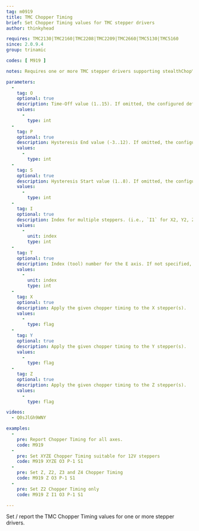 ```yaml
---
tag: m0919
title: TMC Chopper Timing
brief: Set Chopper Timing values for TMC stepper drivers
author: thinkyhead

requires: TMC2130|TMC2160|TMC2208|TMC2209|TMC2660|TMC5130|TMC5160
since: 2.0.9.4
group: trinamic

codes: [ M919 ]

notes: Requires one or more TMC stepper drivers supporting stealthChop™ mode.

parameters:
  -
    tag: O
    optional: true
    description: Time-Off value (1..15). If omitted, the configured default for the axes.
    values:
      -
        type: int
  -
    tag: P
    optional: true
    description: Hysteresis End value (-3..12). If omitted, the configured default for the axes.
    values:
      -
        type: int
  -
    tag: S
    optional: true
    description: Hysteresis Start value (1..8). If omitted, the configured default for the axes.
    values:
      -
        type: int
  -
    tag: I
    optional: true
    description: Index for multiple steppers. (i.e., `I1` for X2, Y2, Z2; `I2` for Z3; `I3` for Z4). If not specified, all axes.
    values:
      -
        unit: index
        type: int
  -
    tag: T
    optional: true
    description: Index (tool) number for the E axis. If not specified, all extruders.
    values:
      -
        unit: index
        type: int
  -
    tag: X
    optional: true
    description: Apply the given chopper timing to the X stepper(s).
    values:
      -
        type: flag
  -
    tag: Y
    optional: true
    description: Apply the given chopper timing to the Y stepper(s).
    values:
      -
        type: flag
  -
    tag: Z
    optional: true
    description: Apply the given chopper timing to the Z stepper(s).
    values:
      -
        type: flag

videos:
  - Q0sJlGh9WNY

examples:
  -
    pre: Report Chopper Timing for all axes.
    code: M919
  -
    pre: Set XYZE Chopper Timing suitable for 12V steppers
    code: M919 XYZE O3 P-1 S1
  -
    pre: Set Z, Z2, Z3 and Z4 Chopper Timing
    code: M919 Z O3 P-1 S1
  -
    pre: Set Z2 Chopper Timing only
    code: M919 Z I1 O3 P-1 S1

---
```


Set / report the TMC Chopper Timing values for one or more stepper drivers.
